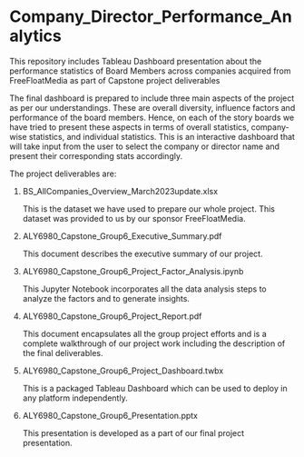 # Company_Director_Performance_Analytics
This repository includes Tableau Dashboard presentation about the performance statistics of Board Members across companies acquired from FreeFloatMedia as part of  Capstone project deliverables

The final dashboard is prepared to include three main aspects of the project as per our understandings. These are overall diversity, influence factors and performance of the board members. Hence, on each of the story boards we have tried to present these aspects in terms of overall statistics, company-wise statistics, and individual statistics. This is an interactive dashboard that will take input from the user to select the company or director name and present their corresponding stats accordingly.

The project deliverables are:

1. BS_AllCompanies_Overview_March2023update.xlsx
	
	This is the dataset we have used to prepare our whole project. This dataset was provided to us by our sponsor FreeFloatMedia.

2. ALY6980_Capstone_Group6_Executive_Summary.pdf

	This document describes the executive summary of our project.

3. ALY6980_Capstone_Group6_Project_Factor_Analysis.ipynb

	This Jupyter Notebook incorporates all the data analysis steps to analyze the factors and to generate insights.

4. ALY6980_Capstone_Group6_Project_Report.pdf

	This document encapsulates all the group project efforts and is a complete walkthrough of our project work including the description of the final deliverables.

5. ALY6980_Capstone_Group6_Project_Dashboard.twbx

	This is a packaged Tableau Dashboard which can be used to deploy in any platform independently.

6. ALY6980_Capstone_Group6_Presentation.pptx

	This presentation is developed as a part of our final project presentation.
